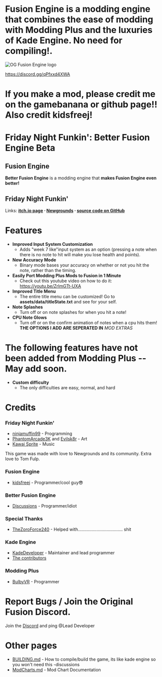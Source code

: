 # **Fusion Engine** is a modding engine that **combines the ease of modding with Modding Plus and the luxuries of Kade Engine. No need for compiling!**.

![OG Fusion Engine logo](https://raw.githubusercontent.com/kidsfreej/FNF-Fusion-Engine/master/art/fusion_engine.png)


https://discord.gg/qPfxxd4XWA
# If you make a mod, please credit me on the gamebanana or github page!! Also credit kidsfreej!
# Friday Night Funkin': Better Fusion Engine Beta

## Fusion Engine 
 **Better Fusion Engine** is a modding engine that **makes Fusion Engine even better!**

## Friday Night Funkin'
Links: **[itch.io page](https://ninja-muffin24.itch.io/funkin) ⋅ [Newgrounds](https://www.newgrounds.com/portal/view/770371) ⋅ [source code on GitHub](https://github.com/ninjamuffin99/Funkin)**





# Features

 - **Improved Input System Customization**
	 - Adds "week 7 like"input  system  as an option (pressing a note when there is no note to hit will make you lose health and points).
 - **New Accuracy Mode**
	 - Binary mode bases your accuracy on whether or not you hit the note, rather than the timing.
 - **Easily Port Modding Plus Mods to Fusion in 1 Minute**
	 - Check out this youtube video on how to do it: https://youtu.be/ZrImGTt-UXA
 - **Improved Title Menu**
	 - The entire title menu can be customized! Go to **assets/data/titleState.txt** and see for your self.
 - **Note Splashes**
	 - Turn off or on note splashes for when you hit a note!
 - **CPU Note Glows**
	 - Turn off or on the confirm animation of notes when a cpu hits them!
**THE OPTIONS I ADD ARE SEPERATED IN** *MOD EXTRAS*
# The following features have not been added from Modding Plus -- May add soon.
 - **Custom difficulty**
	- The only difficulties are easy, normal, and hard
# Credits
### Friday Night Funkin'
 - [ninjamuffin99](https://twitter.com/ninja_muffin99) - Programming
 - [PhantomArcade3K](https://twitter.com/phantomarcade3k) and [Evilsk8r](https://twitter.com/evilsk8r) - Art
 - [Kawai Sprite](https://twitter.com/kawaisprite) - Music

This game was made with love to Newgrounds and its community. Extra love to Tom Fulp.
### Fusion Engine
- [kidsfreej](https://github.com/kidsfreej) - Programmer/cool guy😎
### Better Fusion Engine
- [Discussions](https://github.com/music-discussion) - Programmer/idiot

### Special Thanks
- [TheZoroForce240](https://github.com/TheZoroForce240) - Helped with.................................... shit

### Kade Engine
- [KadeDeveloper](https://twitter.com/KadeDeveloper) - Maintainer and lead programmer
- [The contributors](https://github.com/KadeDev/Kade-Engine/graphs/contributors)
### Modding Plus
- [BulbyVR](https://github.com/TheDrawingCoder-Gamer/) - Programmer
# Report Bugs / Join the Original Fusion Discord.
Join the [Discord](https://discord.gg/qPfxxd4XWA) and ping @Lead Developer 
# Other pages
 - [BUILDING.md](https://github.com/KadeDev/Kade-Engine/blob/master/BUILDING.md) - How to compile/build the game, its like kade engine so you won't need this -discussions
 - [ModCharts.md](https://github.com/KadeDev/Kade-Engine/blob/master/ModCharts.md) - Mod Chart Documentation
